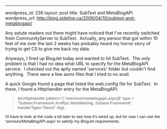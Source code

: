 --- 
wordpress_id: 236
layout: post
title: SubText and MetaBlogAPI
wordpress_url: http://blog.sideline.ca/2006/04/10/subtext-and-metablogapi/

<p>Any astute readers out there might have noticed that I've recently switched from CommunityServer to SubText.  Actually, any person that got within 10 feet of me over the last 2 weeks has probably heard my horror story of trying to get CS to give me back my data.</p>
<p>Anyways, I fired up BlogJet today and wanted to hit SubText.  The only problem is that I had no idea what URL to specify for the MetaBlogAPI service.  I checked out the aptly named 'services' folder but couldn't find anything.  There were a few asmx files that I tried to no avail.</p>
<p>A quick Google found a page that listed the web.config file for SubText.  In there, I found a HttpHandler entry for the MetaBlogAPI:</p>
<blockquote>
<p><font face="Arial" size="2">&amp;lt;HttpHandler pattern="(':/services\/metablogapi\.aspx)$" type = "Subtext.Framework.XmlRpc.MetaWeblog, Subtext.Framework" handlerType="Direct" /&amp;gt;</font></p></blockquote>
<p><font face="Arial" size="2">I'll have to look at the code a bit later to see how it's wired up, but for now I can use the 'services/MetaBlogAPI.aspx' to satisfy my BlogJet requirements.</font><br /></p>
